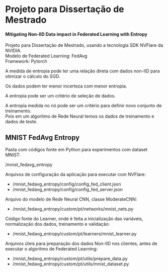 # Projeto para Dissertação de Mestrado

#### Mitigating Non-IID Data impact in Federated Learning with Entropy

Projeto para Dissertação de Mestrado, usando a tecnologia SDK NVFlare da NVIDIA.
<br>Modelo de Federated Learning: FedAvg
<br>Framework: Pytorch

A medida de entropia pode ter uma relação direta com dados non-IID para otimizar o cálculo do SGD.

Os dados podem ter menor incerteza com menor entropia.

A entropia pode ser um critério de seleção de dados.

A entropia medida no nó pode ser um critério para definir novo conjunto de treinamento.
<br>Pois em um algoritmo de Rede Neural temos os dados de treinamento e dados de teste.


## MNIST FedAvg Entropy

Pasta com códigos fonte em Python para experimentos com dataset MNIST:

/mnist_fedavg_entropy

Arquivos de configuração da aplicação para executar com NVFlare:

- /mnist_fedavg_entropy/config/config_fed_client.json
- /mnist_fedavg_entropy/config/config_fed_server.json

Arquivo do modelo de Rede Neural CNN, classe ModerateCNN:

- /mnist_fedavg_entropy/custom/pt/networks/mnist_nets.py

Código fonte do Learner, onde é feita a inicialização das variáveis, normalização dos dados, treinamento e validação:

- /mnist_fedavg_entropy/custom/pt/learners/mnist_learner.py

Arquivos úteis para preparação dos dados Non-IID nos clientes, antes de executar o algoritmo de Federated Learning:

- /mnist_fedavg_entropy/custom/pt/utils/prepare_data.py
- /mnist_fedavg_entropy/custom/pt/utils/mnist_dataset.py
